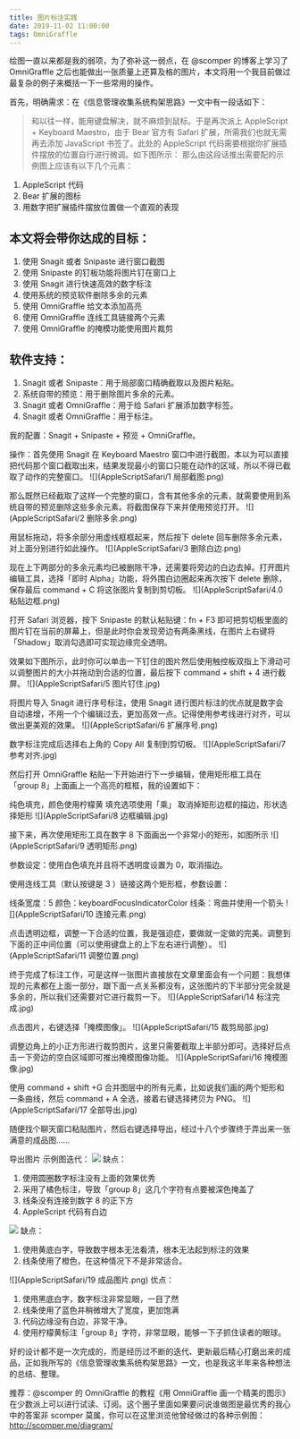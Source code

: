 ```yaml
---
title: 图片标注实践
date: 2019-11-02 11:00:00
tags: OmniGraffle
---
```


绘图一直以来都是我的弱项，为了弥补这一弱点，在 @scomper 的博客上学习了 OmniGraffle 之后也能做出一张质量上还算及格的图片，本文将用一个我目前做过最复杂的例子来概括一下一些常用的操作。

<!-- more -->

首先，明确需求：在《信息管理收集系统构架思路》一文中有一段话如下：

> 和以往一样，能用键盘解决，就不麻烦到鼠标。于是再次派上 AppleScript + Keyboard Maestro，由于 Bear 官方有 Safari 扩展，所需我们也就无需再去添加 JavaScript 书签了。此处的 AppleScript 代码需要根据你扩展插件摆放的位置自行进行微调。如下图所示：
那么由这段话推出需要配的示例图上应该有以下几个元素：

1. AppleScript 代码
2. Bear 扩展的图标
3. 用数字把扩展插件摆放位置做一个直观的表现

## 本文将会带你达成的目标：
1. 使用 Snagit 或者 Snipaste 进行窗口截图
2. 使用 Snipaste 的钉板功能将图片钉在窗口上
3. 使用 Snagit 进行快速高效的数字标注
4. 使用系统的预览软件删除多余的元素
5. 使用 OmniGraffle 给文本添加高亮
6. 使用 OmniGraffle 连线工具链接两个元素
7. 使用 OmniGraffle 的掩模功能使用图片裁剪

## 软件支持：
1. Snagit 或者 Snipaste：用于局部窗口精确截取以及图片粘贴。
2. 系统自带的预览：用于删除图片多余的元素。
3. Snagit 或者 OmniGraffle：用于给 Safari 扩展添加数字标签。
4. Snagit 或者 OmniGraffle：用于标注。

我的配置：Snagit + Snipaste + 预览 + OmniGraffle。

操作：首先使用 Snagit 在 Keyboard Maestro 窗口中进行截图，本以为可以直接把代码那个窗口截取出来，结果发现最小的窗口只能在动作的区域，所以不得已截取了动作的完整窗口。
![](AppleScriptSafari/1 局部截图.png)

那么既然已经截取了这样一个完整的窗口，含有其他多余的元素，就需要使用到系统自带的预览删除这些多余元素。将截图保存下来并使用预览打开。
![](AppleScriptSafari/2 删除多余.png)

用鼠标拖动，将多余部分用虚线框框起来，然后按下 delete 回车删除多余元素，对上面分别进行如此操作。
![](AppleScriptSafari/3 删除白边.png)

现在上下两部分的多余元素均已被删除干净，还需要将旁边的白边去掉。打开图片编辑工具，选择「即时 Alpha」功能，将外围白边圈起来再次按下 delete 删除，保存最后 command + C 将这张图片复制到剪切板。
![](AppleScriptSafari/4.0 粘贴边框.png)

打开 Safari 浏览器，按下 Snipaste 的默认粘贴键：fn + F3 即可把剪切板里面的图片钉在当前的屏幕上，但是此时你会发现旁边有两条黑线，在图片上右键将「Shadow」取消勾选即可实现边缘完全透明。

效果如下图所示，此时你可以单击一下钉住的图片然后使用触控板双指上下滑动可以调整图片的大小并拖动到合适的位置，最后按下 command + shift + 4 进行截屏。
![](AppleScriptSafari/5 图片钉住.jpg)

将图片导入 Snagit 进行序号标注，使用 Snagit 进行图片标注的优点就是数字会自动递增，不用一个个编辑过去，更加高效一点。记得使用参考线进行对齐，可以做出更美观的效果。
![](AppleScriptSafari/6 扩展序号.png)

数字标注完成后选择右上角的 Copy All 复制到剪切板。
![](AppleScriptSafari/7 参考对齐.jpg)

然后打开 OmniGraffle 粘贴一下开始进行下一步编辑，使用矩形框工具在「group 8」上面画上一个高亮的框框，我的设置如下：

纯色填充，颜色使用柠檬黄
填充选项使用「乘」
取消掉矩形边框的描边，形状选择矩形
![](AppleScriptSafari/8 边框编辑.jpg)

接下来，再次使用矩形工具在数字 8 下面画出一个非常小的矩形，如图所示
![](AppleScriptSafari/9 透明矩形.png)

参数设定：使用白色填充并且将不透明度设置为 0，取消描边。

使用连线工具（默认按键是 3 ）链接这两个矩形框，参数设置：

线条宽度：5
颜色：keyboardFocusIndicatorColor
线条：弯曲并使用一个箭头
![](AppleScriptSafari/10 连接元素.png)

点击透明边框，调整一下合适的位置，我是强迫症，要做就一定做的完美。调整到下面的正中间位置（可以使用键盘上的上下左右进行调整）。
![](AppleScriptSafari/11 调整位置.png)

终于完成了标注工作，可是这样一张图片直接放在文章里面会有一个问题：我想体现的元素都在上面一部分，跟下面一点关系都没有，这张图片的下半部分完全就是多余的，所以我们还需要对它进行裁剪一下。
![](AppleScriptSafari/14 标注完成.jpg)

点击图片，右键选择「掩模图像」。
![](AppleScriptSafari/15 裁剪局部.jpg)

调整边角上的小正方形进行裁剪图片，这里只需要截取上半部分即可。选择好后点击一下旁边的空白区域即可推出掩模图像功能。
![](AppleScriptSafari/16 掩模图像.jpg)

使用 command + shift +G 合并图层中的所有元素，比如说我们画的两个矩形和一条曲线，然后 command + A 全选，接着右键选择拷贝为 PNG。
![](AppleScriptSafari/17 全部导出.jpg)

随便找个聊天窗口粘贴图片，然后右键选择导出，经过十八个步骤终于弄出来一张满意的成品图......


导出图片
示例图迭代：
![](AppleScriptSafari/原图.jpg)
缺点：
1. 使用圆圈数字标注没有上面的效果优秀
2. 采用了橘色标注，导致「group 8」这几个字符有点要被深色掩盖了
3. 线条没有连接到数字 8 的正下方
4. AppleScript 代码有白边

![](AppleScriptSafari/二图.jpg)
缺点：
1. 使用黄底白字，导致数字根本无法看清，根本无法起到标注的效果
2. 线条使用了橙色，在这种情况下不是非常适合。

![](AppleScriptSafari/19 成品图片.png)
优点：
1. 使用黑底白字，数字标注非常显眼，一目了然
2. 线条使用了蓝色并稍微增大了宽度，更加饱满
3. 代码边缘没有白边，非常干净。
4. 使用柠檬黄标注「group 8」字符，非常显眼，能够一下子抓住读者的眼球。

好的设计都不是一次完成的，而是经历过不断的迭代、更新最后精心打磨出来的成品，正如我所写的《信息管理收集系统构架思路》一文，也是我这半年来各种想法的总结、整理。

推荐：@scomper 的 OmniGraffle 的教程《用 OmniGraffle 画一个精美的图示》在少数派上可以进行试读、订阅。这个圈子里面如果要问说谁做图是最优秀的我心中的答案非 scomper 莫属，你可以在这里浏览他曾经做过的各种示例图：http://scomper.me/diagram/